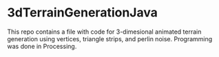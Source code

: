 # 3dTerrainGenerationJava

This repo contains a file with code for 3-dimesional animated terrain generation using vertices, triangle strips, and perlin noise. Programming was done in Processing. 
